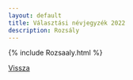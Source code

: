 ```yaml
---
layout: default
title: Választási névjegyzék 2022
description: Rozsály
---
```


{% include Rozsaaly.html %}

[Vissza](./)